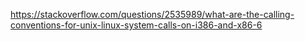 

https://stackoverflow.com/questions/2535989/what-are-the-calling-conventions-for-unix-linux-system-calls-on-i386-and-x86-6